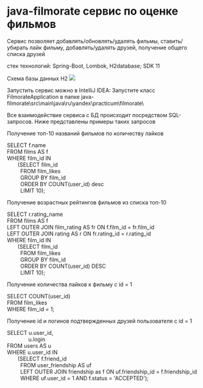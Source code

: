# java-filmorate сервис по оценке фильмов
Сервис позволяет добавлять/обновлять/удалять фильмы, ставить/убирать лайк фильму, добавлять/удалять друзей, получение общего списка друзей

стек технологий: Spring-Boot, Lombok, H2database; SDK 11

Схема базы данных Н2
<image src="ER-diagram.png">

Запустить сервис можно в IntelliJ IDEA:
Запустите класс FilmorateApplication в папке 
java-filmorate\src\main\java\ru\yandex\practicum\filmorate\

Все взаимодействие сервиса с БД происходит посредством SQL-запросов. Ниже представлены примеры таких запросов

Получение топ-10 названий фильмов по количеству лайков

SELECT f.name\
FROM films AS f\
WHERE film_id IN\
&emsp;&emsp;(SELECT film_id\
&emsp;&emsp;&ensp;FROM film_likes\
&emsp;&emsp;&ensp;GROUP BY film_id\
&emsp;&emsp;&ensp;ORDER BY COUNT(user_id) desc\
&emsp;&emsp;&ensp;LIMIT 10);

Получение возрастных рейтингов фильмов из списка топ-10

SELECT r.rating_name\
FROM films AS f\
LEFT OUTER JOIN film_rating AS fr ON f.film_id = fr.film_id\
LEFT OUTER JOIN rating AS r ON fr.rating_id = r.rating_id\
WHERE film_id IN\
&emsp;&emsp;(SELECT film_id\
&emsp;&emsp;&ensp;FROM film_likes\
&emsp;&emsp;&ensp;GROUP BY film_id\
&emsp;&emsp;&ensp;ORDER BY COUNT(user_id) DESC\
&emsp;&emsp;&ensp;LIMIT 10);

Получение количества лайков к фильму с id = 1

SELECT COUNT(user_id)\
FROM film_likes\
WHERE film_id = 1;

Получение id и логинов подтвержденных друзей пользователя c id = 1

SELECT u.user_id,\
&emsp;&emsp;&emsp;&emsp;u.login\
FROM users AS u\
WHERE u.user_id IN\
&emsp;&emsp;(SELECT f.friend_id\
&emsp;&emsp;&ensp;FROM user_friendship AS uf\
&emsp;&emsp;&ensp;LEFT OUTER JOIN friendship as f ON uf.friendship_id = f.friendship_id\
&emsp;&emsp;&ensp;WHERE uf.user_id = 1 AND f.status = 'ACCEPTED');




